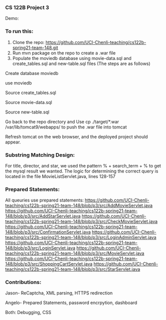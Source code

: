### CS 122B Project 3
Demo: 

### To run this:
1. Clone the repo: https://github.com/UCI-Chenli-teaching/cs122b-spring21-team-148.git
2. Run mvn package on the repo to create a .war file
3. Populate the moviedb database using movie-data.sql and create_tables.sql and new-table.sql files (The steps are as follows)

Create database moviedb

use moviedb

Source create_tables.sql

Source movie-data.sql

Source new-table.sql


Go back to the repo directory and Use cp ./target/*.war /var/lib/tomcat9/webapps/ to push the .war file into tomcat

Refresh tomcat on the web browser, and the deployed project should appear.

### Substring Matching Design:
For title, director, and star, we used the pattern % + search_term + % to get the mysql result we wanted.
The logic for determining the correct query is located in the file MovieListServlet.java, lines 128-157

### Prepared Statements:
All queuries use prepared statements:
https://github.com/UCI-Chenli-teaching/cs122b-spring21-team-148/blob/p3/src/AddMovieServlet.java
https://github.com/UCI-Chenli-teaching/cs122b-spring21-team-148/blob/p3/src/AddStarServlet.java
https://github.com/UCI-Chenli-teaching/cs122b-spring21-team-148/blob/p3/src/CheckMovieServlet.java
https://github.com/UCI-Chenli-teaching/cs122b-spring21-team-148/blob/p3/src/ConfirmationServlet.java
https://github.com/UCI-Chenli-teaching/cs122b-spring21-team-148/blob/p3/src/LoginAdminServlet.java
https://github.com/UCI-Chenli-teaching/cs122b-spring21-team-148/blob/p3/src/LoginServlet.java
https://github.com/UCI-Chenli-teaching/cs122b-spring21-team-148/blob/p3/src/MovieServlet.java
https://github.com/UCI-Chenli-teaching/cs122b-spring21-team-148/blob/p3/src/ShoppingCartServlet.java
https://github.com/UCI-Chenli-teaching/cs122b-spring21-team-148/blob/p3/src/StarServlet.java

### Contributions:

Jason- ReCaptcha,  XML parsing,  HTTPS redirection

Angelo- Prepared Statements, password encrpytion, dashboard

Both: Debugging, CSS

